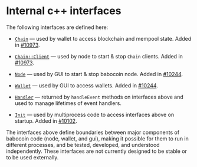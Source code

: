 # Internal c++ interfaces

The following interfaces are defined here:

* [`Chain`](chain.h) — used by wallet to access blockchain and mempool state. Added in [#10973](https://github.com/babocoin/babocoin/pull/10973).

* [`Chain::Client`](chain.h) — used by node to start & stop `Chain` clients. Added in [#10973](https://github.com/babocoin/babocoin/pull/10973).

* [`Node`](node.h) — used by GUI to start & stop babocoin node. Added in [#10244](https://github.com/babocoin/babocoin/pull/10244).

* [`Wallet`](wallet.h) — used by GUI to access wallets. Added in [#10244](https://github.com/babocoin/babocoin/pull/10244).

* [`Handler`](handler.h) — returned by `handleEvent` methods on interfaces above and used to manage lifetimes of event handlers.

* [`Init`](init.h) — used by multiprocess code to access interfaces above on startup. Added in [#10102](https://github.com/babocoin/babocoin/pull/10102).

The interfaces above define boundaries between major components of babocoin code (node, wallet, and gui), making it possible for them to run in different processes, and be tested, developed, and understood independently. These interfaces are not currently designed to be stable or to be used externally.
